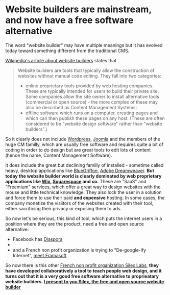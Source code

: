 # Website builders are mainstream, and now have a free software alternative

The word "website builder" may have multiple meanings but it has evolved today toward something different from the traditional CMS.

[Wikipedia's article about website builders](https://en.wikipedia.org/wiki/Website_builder) states that

> Website builders are tools that typically allow the construction of websites without manual code editing. They fall into two categories:
> * online proprietary tools provided by web hosting companies. These are typically intended for users to build their private site. Some companies allow the site owner to install alternative tools (commercial or open source) - the more complex of these may also be described as Content Management Systems;
> * offline software which runs on a computer, creating pages and which can then publish these pages on any host. (These are often considered to be "website design software" rather than "website builders".)

So it clearly does not include [Wordpress](https://wordpress.org/), [Joomla](https://www.joomla.org/) and the members of the huge CM familly, which are usually free software and requires quite a bit of coding in order to do design but are great tools to edit lots of content (hence the name, Content Management Software).

It does include the great but declining familly of installed - sometime called heavy, desktop applications like [BlueGriffon](http://bluegriffon.org/), [Adobe Dreamweaver](http://www.adobe.com/products/dreamweaver.html). **But today the website builder world is clearly dominated by web proprietary applications like [Wix](http://www.wix.com/), [Squarespace](https://www.squarespace.com/) and co.** These are "SaaS" and "Freemium" services, which offer a great way to design websites with the mouse and little technical knowledge. They also lock the user in a solution and force them to use their paid __and expensive__ hosting. In some cases, the company monetize the visiitors of the websites created with their tool, either sacrificing their privacy or exposing them to ads.

So now let's be serious, this kind of tool, which puts the internet users in a position where they are the product, need a free and open source alternative:
* Facebook has [Diaspora](https://joindiaspora.com/)
* 
* and a French non profit organization is trying to "De-google-ify Internet", [meet Framasoft](https://degooglisons-internet.org/?l=en)

So now there is this other [French non profit organization Silex Labs](), **they have developed collaboratively a tool to teach people web design, and it turns out that it is a very good free software alternative to proprieatary website builders. [I present to you Silex, the free and open source website builder]()**
